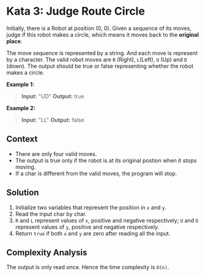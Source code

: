 # Kata 3: Judge Route Circle

Initially, there is a Robot at position (0, 0). Given a sequence of its moves, judge if this robot makes a circle, which means it moves back to the **original place**.

The move sequence is represented by a string. And each move is represent by a character. The valid robot moves are `R` (Right), `L`(Left), `U` (Up) and `D` (down). The output should be true or false representing whether the robot makes a circle.

**Example 1:**

>**Input:** "UD"  **Output:** true

**Example 2:**

> **Input:** "LL"  **Output:** false

## Context

* There are only four valid moves.
* The output is true only if the robot is at its original postion when it stops moving.
* If a char is different from the valid moves, the program will stop.

## Solution

1. Initialize two variables that represent the position in `x` and `y`.
2. Read the input char by char.
3. `R` and `L` represent values of `x`, positive and negative respectively; `U` and `D` represent values of `y`, positive and negative respectively.
4. Return `true` if both `x` and `y` are zero after reading all the input.

## Complexity Analysis

The output is only read once. Hence the time complexity is `O(n)`.